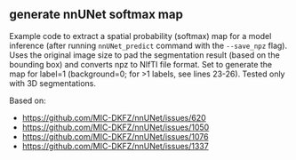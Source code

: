 ## generate nnUNet softmax map

Example code to extract a spatial probability (softmax) map for a model inference (after running `nnUNet_predict` command with the `--save_npz` flag). Uses the original image size to pad the segmentation result (based on the bounding box) and converts npz to NIfTI file format. Set to generate the map for label=1 (background=0; for >1 labels, see lines 23-26). Tested only with 3D segmentations.

Based on:
- https://github.com/MIC-DKFZ/nnUNet/issues/620
- https://github.com/MIC-DKFZ/nnUNet/issues/1050
- https://github.com/MIC-DKFZ/nnUNet/issues/1076
- https://github.com/MIC-DKFZ/nnUNet/issues/1337
